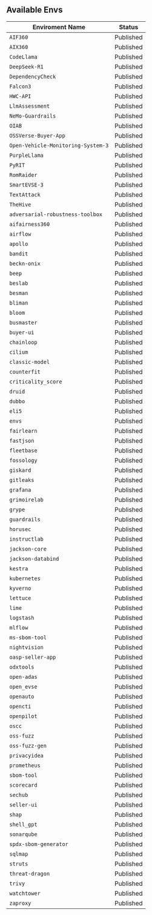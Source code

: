 ## Available Envs

| Enviroment Name | Status |
|-----------------|--------|
| `AIF360` | Published |
| `AIX360` | Published |
| `CodeLlama` | Published |
| `DeepSeek-R1` | Published |
| `DependencyCheck` | Published |
| `Falcon3` | Published |
| `HWC-API` | Published |
| `LlmAssessment` | Published |
| `NeMo-Guardrails` | Published |
| `OIAB` | Published |
| `OSSVerse-Buyer-App` | Published |
| `Open-Vehicle-Monitoring-System-3` | Published |
| `PurpleLlama` | Published |
| `PyRIT` | Published |
| `RomRaider` | Published |
| `SmartEVSE-3` | Published |
| `TextAttack` | Published |
| `TheHive` | Published |
| `adversarial-robustness-toolbox` | Published |
| `aifairness360` | Published |
| `airflow` | Published |
| `apollo` | Published |
| `bandit` | Published |
| `beckn-onix` | Published |
| `beep` | Published |
| `beslab` | Published |
| `besman` | Published |
| `bliman` | Published |
| `bloom` | Published |
| `busmaster` | Published |
| `buyer-ui` | Published |
| `chainloop` | Published |
| `cilium` | Published |
| `classic-model` | Published |
| `counterfit` | Published |
| `criticality_score` | Published |
| `druid` | Published |
| `dubbo` | Published |
| `eli5` | Published |
| `envs` | Published |
| `fairlearn` | Published |
| `fastjson` | Published |
| `fleetbase` | Published |
| `fossology` | Published |
| `giskard` | Published |
| `gitleaks` | Published |
| `grafana` | Published |
| `grimoirelab` | Published |
| `grype` | Published |
| `guardrails` | Published |
| `horusec` | Published |
| `instructlab` | Published |
| `jackson-core` | Published |
| `jackson-databind` | Published |
| `kestra` | Published |
| `kubernetes` | Published |
| `kyverno` | Published |
| `lettuce` | Published |
| `lime` | Published |
| `logstash` | Published |
| `mlflow` | Published |
| `ms-sbom-tool` | Published |
| `nightvision` | Published |
| `oasp-seller-app` | Published |
| `odxtools` | Published |
| `open-adas` | Published |
| `open_evse` | Published |
| `openauto` | Published |
| `opencti` | Published |
| `openpilot` | Published |
| `oscc` | Published |
| `oss-fuzz` | Published |
| `oss-fuzz-gen` | Published |
| `privacyidea` | Published |
| `prometheus` | Published |
| `sbom-tool` | Published |
| `scorecard` | Published |
| `sechub` | Published |
| `seller-ui` | Published |
| `shap` | Published |
| `shell_gpt` | Published |
| `sonarqube` | Published |
| `spdx-sbom-generator` | Published |
| `sqlmap` | Published |
| `struts` | Published |
| `threat-dragon` | Published |
| `trivy` | Published |
| `watchtower` | Published |
| `zaproxy` | Published |

